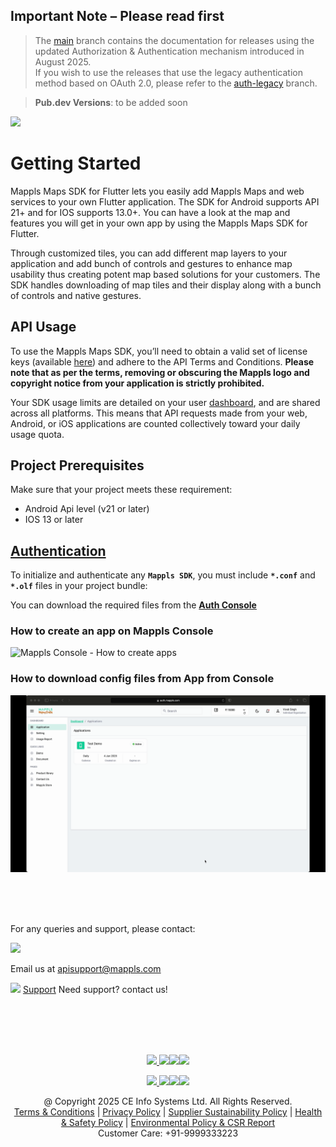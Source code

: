 ## **Important Note** – Please read first

> The [main](https://github.com/mappls-api/mappls-flutter-sdk/tree/main) branch contains the documentation for releases using the updated Authorization & Authentication mechanism introduced in August 2025.  
> If you wish to use the releases that use the legacy authentication method based on OAuth 2.0, please refer to the [auth-legacy](https://github.com/mappls-api/mappls-flutter-sdk/tree/auth-legacy) branch.

> **Pub.dev Versions**: 
> to be added soon

[<img src="https://about.mappls.com/images/mappls-b-logo.svg" height="60"/> </p>](https://www.mapmyindia.com/api)
# Getting Started
Mappls Maps SDK for Flutter lets you easily add Mappls Maps and web services to your own Flutter application. The SDK for Android supports API 21+ and for IOS supports 13.0+. You can have a look at the map and features you will get in your own app by using the Mappls Maps SDK for Flutter.

Through customized tiles, you can add different map layers to your application and add bunch of controls and gestures to enhance map usability thus creating potent map based solutions for your customers. The SDK handles downloading of map tiles and their display along with a bunch of controls and native gestures.

## API Usage

To use the Mappls Maps SDK, you’ll need to obtain a valid set of license keys (available [here](https://auth.mappls.com/console/)) and adhere to the API Terms and Conditions. **Please note that as per the terms, removing or obscuring the Mappls logo and copyright notice from your application is strictly prohibited.**

Your SDK usage limits are detailed on your user [dashboard](https://auth.mappls.com/console), and are shared across all platforms. This means that API requests made from your web, Android, or iOS applications are counted collectively toward your daily usage quota.

## Project Prerequisites
Make sure that your project meets these requirement:
- Android Api level (v21 or later)
- IOS 13 or later

## [Authentication](#Authentication)

To initialize and authenticate any **` Mappls SDK `**, you must include **` *.conf `**  and **` *.olf `** files in your project bundle:

You can download the required files from the **[Auth Console](http://auth.mappls.com/console/)**

### How to create an app on Mappls Console

![Mappls Console - How to create apps](/images/TestApp_Android_1.gif)

### How to download config files from App from Console

![Mappls Console - How to create apps](/images/TestApp_Android_2.gif)

<br><br><br>

For any queries and support, please contact: 

[<img src="https://about.mappls.com/images/mappls-logo.svg" height="40"/> </p>](https://about.mappls.com/api/)
Email us at [apisupport@mappls.com](mailto:apisupport@mappls.com)


![](https://www.mapmyindia.com/api/img/icons/support.png)
[Support](https://about.mappls.com/contact/)
Need support? contact us!

<br></br>
<br></br>

[<p align="center"> <img src="https://www.mapmyindia.com/api/img/icons/stack-overflow.png"/> ](https://stackoverflow.com/questions/tagged/mappls-api)[![](https://www.mapmyindia.com/api/img/icons/blog.png)](https://about.mappls.com/blog/)[![](https://www.mapmyindia.com/api/img/icons/gethub.png)](https://github.com/Mappls-api)[<img src="https://mmi-api-team.s3.ap-south-1.amazonaws.com/API-Team/npm-logo.one-third%5B1%5D.png" height="40"/> </p>](https://www.npmjs.com/org/mapmyindia) 



[<p align="center"> <img src="https://www.mapmyindia.com/june-newsletter/icon4.png"/> ](https://www.facebook.com/Mapplsofficial)[![](https://www.mapmyindia.com/june-newsletter/icon2.png)](https://twitter.com/mappls)[![](https://www.mapmyindia.com/newsletter/2017/aug/llinkedin.png)](https://www.linkedin.com/company/mappls/)[![](https://www.mapmyindia.com/june-newsletter/icon3.png)](https://www.youtube.com/channel/UCAWvWsh-dZLLeUU7_J9HiOA)




<div align="center">@ Copyright 2025 CE Info Systems Ltd. All Rights Reserved.</div>

<div align="center"> <a href="https://about.mappls.com/api/terms-&-conditions">Terms & Conditions</a> | <a href="https://about.mappls.com/about/privacy-policy">Privacy Policy</a> | <a href="https://about.mappls.com/pdf/mapmyIndia-sustainability-policy-healt-labour-rules-supplir-sustainability.pdf">Supplier Sustainability Policy</a> | <a href="https://about.mappls.com/pdf/Health-Safety-Management.pdf">Health & Safety Policy</a> | <a href="https://about.mappls.com/pdf/Environment-Sustainability-Policy-CSR-Report.pdf">Environmental Policy & CSR Report</a>

<div align="center">Customer Care: +91-9999333223</div>
